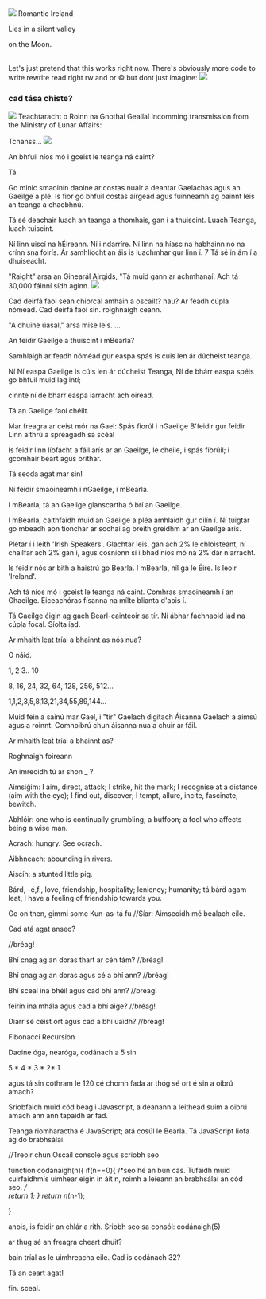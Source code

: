 <img src="https://imgur.com/F9lOBeU.png">
Romantic Ireland

Lies in a silent valley

on the Moon.


<br>
Let's just pretend that this works right now.
There's obviously more code to write rewrite read right rw and or © 
but dont just imagine:
<img src= "https://imgur.com/6M9WpY4.png">
	<h3>
	
cad tása chiste?
</h3>



<img src="https://imgur.com/KMyOAn3.png">
Teachtaracht o Roinn na Gnothai Geallaí
Incomming transmission from the Ministry of Lunar Affairs:

Tchanss...
<img src="https://i.imgur.com/GMHImR0.png">

An bhfuil níos mó i gceist le teanga ná caint?

Tá.

Go minic smaoinín daoine ar costas nuair a deantar Gaelachas agus an Gaeilge a plé.  Is fior go bhfuil costas airgead agus fuinneamh ag bainnt leis an teanga a chaobhnú.  


Tá sé deachair luach an teanga a thomhais, gan í a thuiscint. Luach Teanga, luach tuiscint.

Ní linn uiscí na hÉireann. Ní i ndarríre. 
Ní linn na híasc na habhainn nó na crínn sna foirís. 
Ár samhlíocht an áis is luachmhar gur linn í. 
7
Tá sé in ám í a dhuiseacht.

"Raight"
arsa an Ginearál Airgids,
"Tá muid gann ar achmhanaí. Ach tá 30,000 fáinní sídh aginn.
<img src= "https://i.imgur.com/FdOnfC5.png">


Cad deirfá faoi sean chiorcal amháin a oscailt? hau? Ar feadh cúpla nóméad. Cad deirfá faoi sin. roighnaigh ceann.


"A dhuine úasal," arsa mise leis.
...


An feidir Gaeilge a thuiscint i mBearla?



Samhlaigh ar feadh nóméad gur
easpa spás is cuis len ár dúcheist teanga.

Ní  Ní easpa Gaeilge is cúis len ár dúcheist Teanga,
Ní de bhárr easpa spéis go bhfuil muid lag intí;

cinnte ní de bharr easpa iarracht ach oiread.

Tá an Gaeilge faoí chéilt.


Mar freagra ar ceist mór na Gael:
Spás fiorúl i nGaeilge
B'feidir gur feidir
Linn aithrú a spreagadh sa scéal

Is feidir linn líofacht a fáil arís ar an Gaeilge, le cheile, i spás fíorúil; 
i gcomhair beart agus bríthar.


Tá seoda agat mar sin!



Ní feidir smaoineamh i nGaeilge, i mBearla.

I mBearla, tá an Gaeilge glanscartha ó brí an Gaeilge.

I mBearla, caithfaidh muid an Gaeilge a pléa amhlaidh gur dilín í. 
Ní tuigtar go mbeadh aon tionchar ar sochaí ag breith greidhm ar an Gaeilge arís.

Plétar í i leith 'Irish Speakers'. 
Glachtar leis, gan ach 2% le chloisteant, ní chailfar ach 2% gan í, agus cosníonn sí i bhad nios mó ná 2% dár níarracht. 

Is feidir nós ar bith a haistrú go Bearla.
I mBearla, níl gá le Éire. Is leoir 'Ireland'.

Ach tá níos mó i gceist le teanga ná caint. Comhras smaoineamh í an Ghaeilge. 
Eiceachóras físanna na mílte blianta d'aois í. 

Tá Gaeilge éigin ag gach Bearl-cainteoir sa tír. Ní ábhar fachnaoid iad na cúpla focal. Síolta íad.


Ar mhaith leat tríal a bhainnt as nós nua?



O náid.

1, 2 3.. 10

8, 16, 24, 32, 64, 128, 256, 512...

1,1,2,3,5,8,13,21,34,55,89,144...




Muid fein a sainú mar Gael, i "tír" Gaelach digitach
Áisanna Gaelach a aimsú agus a roinnt.
Comhoibrú chun áisanna nua a chuir ar fáil.

Ar mhaith leat tríal a bhainnt as?



Roghnaigh foireann

An imreoidh tú ar shon _ ?




Aimsiġim: I aim, direct, attack;
I strike, hit the mark;
I recognise at a distance
(aim with the eye); I find out,
discover; I tempt, allure, incite,
fascinate, bewitch.

Abhlóir:
one who is continually grumbling;
a buffoon; a fool who affects being a wise man.

Acrach:
hungry.
See ocrach.

Aibhneach:
abounding in rivers.




Aiscín:
a stunted little pig.

Bárḋ, -é,f.,
love, friendship, hospitality;
leniency; humanity;
tá bárḋ agam leat,
I have a feeling of friendship towards you.




Go on then, gimmi some Kun-as-tá fu
//Síar: Aimseoidh mé bealach eile.

Cad atá agat anseo?

//bréag!  

Bhí cnag ag an doras thart ar cén tám?
//bréag!  

Bhí cnag ag an doras agus cé a bhí ann?
//bréag!  

Bhí sceal ina bhéil agus cad bhí ann?
//bréag!  

feirín ina mhála agus cad a bhí aige?
//bréag!  

Díarr sé céist ort agus cad a bhí uaidh?
//bréag!  

Fibonacci
Recursion


Daoine óga,
nearóga,
codánach a 5 sin

5 * 4 * 3 * 2* 1

agus tá sin cothram le
120
cé chomh fada ar thóg sé ort é sin a oibrú amach?

Sriobfaidh muid cód beag i Javascript, a deanann a leithead suim a oibrú amach ann ann tapaidh ar fad.

Teanga riomharactha é JavaScript; atá cosúl le Bearla. Tá JavaScript liofa ag do brabhsálaí.

//Treoir chun Oscail console agus scriobh seo

function codánaigh(n){
    if(n==0){            /*seo hé an bun cás.
Tufaidh muid cuirfaidhmís uimhear eigin in áit n, roimh a leieann an brabhsálaí an cód seo.
  */  
        return  1;
    }
    return n*(n-1);

}

anois, is feidir an chlár a rith. Sriobh seo sa consól:
codánaigh(5)

ar thug sé an freagra cheart dhuit?

bain tríal as le uimhreacha eile.
Cad is codánach 32?

Tá an ceart agat!



fin. sceal.
